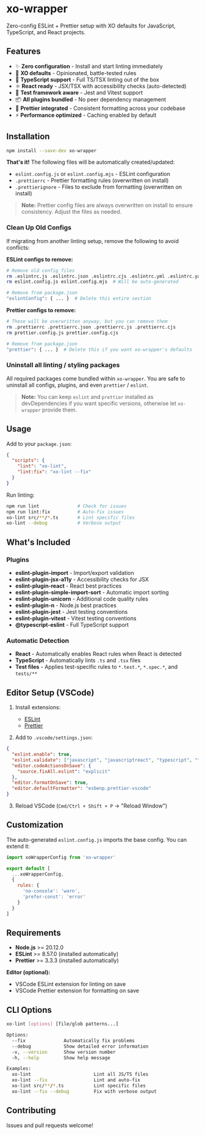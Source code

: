 # xo-wrapper

Zero-config ESLint + Prettier setup with XO defaults for JavaScript, TypeScript, and React projects.

## Features

- ✨ **Zero configuration** - Install and start linting immediately
- 🎯 **XO defaults** - Opinionated, battle-tested rules
- 🔷 **TypeScript support** - Full TS/TSX linting out of the box
- ⚛️ **React ready** - JSX/TSX with accessibility checks (auto-detected)
- 🧪 **Test framework aware** - Jest and Vitest support
- 📦 **All plugins bundled** - No peer dependency management
- 🎨 **Prettier integrated** - Consistent formatting across your codebase
- ⚡ **Performance optimized** - Caching enabled by default

## Installation

```bash
npm install --save-dev xo-wrapper
```

**That's it!** The following files will be automatically created/updated:

- `eslint.config.js` or `eslint.config.mjs` - ESLint configuration
- `.prettierrc` - Prettier formatting rules (overwritten on install)
- `.prettierignore` - Files to exclude from formatting (overwritten on install)

> **Note:** Prettier config files are always overwritten on install to ensure consistency. Adjust the files as needed.

### Clean Up Old Configs

If migrating from another linting setup, remove the following to avoid conflicts:

**ESLint configs to remove:**

```bash
# Remove old config files
rm .eslintrc.js .eslintrc.json .eslintrc.cjs .eslintrc.yml .eslintrc.yaml
rm eslint.config.js eslint.config.mjs  # Will be auto-generated

# Remove from package.json
"eslintConfig": { ... }  # Delete this entire section
```

**Prettier configs to remove:**

```bash
# These will be overwritten anyway, but you can remove them
rm .prettierrc .prettierrc.json .prettierrc.js .prettierrc.cjs
rm prettier.config.js prettier.config.cjs

# Remove from package.json
"prettier": { ... }  # Delete this if you want xo-wrapper's defaults
```

### Uninstall all linting / styling packages

All required packages come bundled within `xo-wrapper`. You are safe to uninstall all configs, plugins, and even `prettier` / `eslint`.

> **Note:** You can keep `eslint` and `prettier` installed as devDependencies if you want specific versions, otherwise let `xo-wrapper` provide them.

## Usage

Add to your `package.json`:

```json
{
  "scripts": {
    "lint": "xo-lint",
    "lint:fix": "xo-lint --fix"
  }
}
```

Run linting:

```bash
npm run lint              # Check for issues
npm run lint:fix          # Auto-fix issues
xo-lint src/**/*.ts       # Lint specific files
xo-lint --debug           # Verbose output
```

## What's Included

### Plugins

- **eslint-plugin-import** - Import/export validation
- **eslint-plugin-jsx-a11y** - Accessibility checks for JSX
- **eslint-plugin-react** - React best practices
- **eslint-plugin-simple-import-sort** - Automatic import sorting
- **eslint-plugin-unicorn** - Additional code quality rules
- **eslint-plugin-n** - Node.js best practices
- **eslint-plugin-jest** - Jest testing conventions
- **eslint-plugin-vitest** - Vitest testing conventions
- **@typescript-eslint** - Full TypeScript support

### Automatic Detection

- **React** - Automatically enables React rules when React is detected
- **TypeScript** - Automatically lints `.ts` and `.tsx` files
- **Test files** - Applies test-specific rules to `*.test.*`, `*.spec.*`, and `tests/**`

## Editor Setup (VSCode)

1. Install extensions:
   - [ESLint](https://marketplace.visualstudio.com/items?itemName=dbaeumer.vscode-eslint)
   - [Prettier](https://marketplace.visualstudio.com/items?itemName=esbenp.prettier-vscode)

2. Add to `.vscode/settings.json`:

```json
{
  "eslint.enable": true,
  "eslint.validate": ["javascript", "javascriptreact", "typescript", "typescriptreact"],
  "editor.codeActionsOnSave": {
    "source.fixAll.eslint": "explicit"
  },
  "editor.formatOnSave": true,
  "editor.defaultFormatter": "esbenp.prettier-vscode"
}
```

3. Reload VSCode (`Cmd/Ctrl + Shift + P` → "Reload Window")

## Customization

The auto-generated `eslint.config.js` imports the base config. You can extend it:

```javascript
import xoWrapperConfig from 'xo-wrapper'

export default [
  ...xoWrapperConfig,
  {
    rules: {
      'no-console': 'warn',
      'prefer-const': 'error'
    }
  }
]
```

## Requirements

- **Node.js** >= 20.12.0
- **ESLint** >= 8.57.0 (installed automatically)
- **Prettier** >= 3.3.3 (installed automatically)

**Editor (optional):**

- VSCode ESLint extension for linting on save
- VSCode Prettier extension for formatting on save

## CLI Options

```bash
xo-lint [options] [file/glob patterns...]

Options:
  --fix              Automatically fix problems
  --debug            Show detailed error information
  -v, --version      Show version number
  -h, --help         Show help message

Examples:
  xo-lint                       Lint all JS/TS files
  xo-lint --fix                 Lint and auto-fix
  xo-lint src/**/*.ts           Lint specific files
  xo-lint --fix --debug         Fix with verbose output
```

## Contributing

Issues and pull requests welcome!

